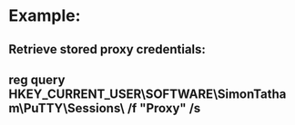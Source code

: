 # Example:

## Retrieve stored proxy credentials:

## reg query HKEY_CURRENT_USER\SOFTWARE\SimonTatham\PuTTY\Sessions\ /f "Proxy" /s
